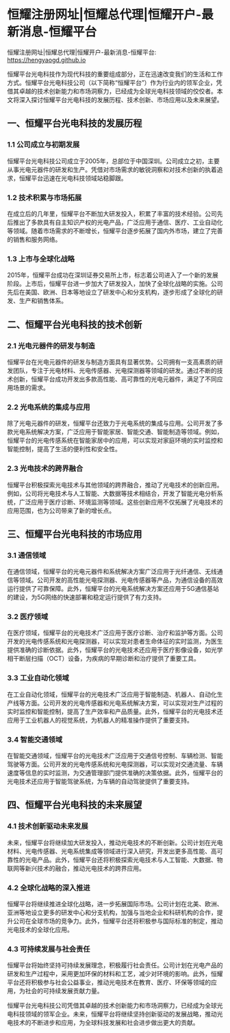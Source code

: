 # 恒耀注册网址|恒耀总代理|恒耀开户-最新消息-恒耀平台

恒耀注册网址|恒耀总代理|恒耀开户-最新消息-恒耀平台: <https://hengyaogd.github.io>

恒耀平台光电科技作为现代科技的重要组成部分，正在迅速改变我们的生活和工作方式。恒耀平台光电科技公司（以下简称“恒耀平台”）作为行业内的领军企业，凭借其卓越的技术创新能力和市场洞察力，已经成为全球光电科技领域的佼佼者。本文将深入探讨恒耀平台光电科技的发展历程、技术创新、市场应用以及未来展望。

## 一、恒耀平台光电科技的发展历程

### 1.1 公司成立与初期发展

恒耀平台光电科技公司成立于2005年，总部位于中国深圳。公司成立之初，主要从事光电元器件的研发和生产。凭借对市场需求的敏锐洞察和对技术创新的执着追求，恒耀平台迅速在光电科技领域站稳脚跟。

### 1.2 技术积累与市场拓展

在成立后的几年里，恒耀平台不断加大研发投入，积累了丰富的技术经验。公司先后推出了多款具有自主知识产权的光电产品，广泛应用于通信、医疗、工业自动化等领域。随着市场需求的不断增长，恒耀平台逐步拓展了国内外市场，建立了完善的销售和服务网络。

### 1.3 上市与全球化战略

2015年，恒耀平台成功在深圳证券交易所上市，标志着公司进入了一个新的发展阶段。上市后，恒耀平台进一步加大了研发投入，加快了全球化战略的实施。公司先后在美国、欧洲、日本等地设立了研发中心和分支机构，逐步形成了全球化的研发、生产和销售体系。

## 二、恒耀平台光电科技的技术创新

### 2.1 光电元器件的研发与制造

恒耀平台在光电元器件的研发与制造方面具有显著优势。公司拥有一支高素质的研发团队，专注于光电材料、光电传感器、光电探测器等领域的研发。通过不断的技术创新，恒耀平台成功开发出多款高性能、高可靠性的光电元器件，满足了不同应用场景的需求。

### 2.2 光电系统的集成与应用

除了光电元器件的研发，恒耀平台还致力于光电系统的集成与应用。公司开发了多款光电系统解决方案，广泛应用于智能家居、智能交通、智能制造等领域。例如，恒耀平台的光电传感系统在智能家居中的应用，可以实现对家庭环境的实时监控和智能控制，提高了生活的便利性和安全性。

### 2.3 光电技术的跨界融合

恒耀平台积极探索光电技术与其他领域的跨界融合，推动了光电技术的创新应用。例如，公司将光电技术与人工智能、大数据等技术相结合，开发了智能光电分析系统，广泛应用于医疗诊断、环境监测等领域。这些创新应用不仅拓展了光电技术的应用范围，也为公司带来了新的增长点。

## 三、恒耀平台光电科技的市场应用

### 3.1 通信领域

在通信领域，恒耀平台的光电元器件和系统解决方案广泛应用于光纤通信、无线通信等领域。公司开发的高性能光电探测器、光电传感器等产品，为通信设备的高效运行提供了可靠保障。此外，恒耀平台的光电系统解决方案还应用于5G通信基站的建设，为5G网络的快速部署和稳定运行提供了有力支持。

### 3.2 医疗领域

在医疗领域，恒耀平台的光电技术广泛应用于医疗诊断、治疗和监护等方面。公司开发的光电传感系统和光电探测器，可以实现对患者生命体征的实时监测，为医生提供准确的诊断依据。此外，恒耀平台的光电技术还应用于医疗影像设备，如光学相干断层扫描（OCT）设备，为疾病的早期诊断和治疗提供了重要工具。

### 3.3 工业自动化领域

在工业自动化领域，恒耀平台的光电技术广泛应用于智能制造、机器人、自动化生产线等方面。公司开发的光电传感器和光电系统解决方案，可以实现对生产过程的实时监控和智能控制，提高了生产效率和产品质量。此外，恒耀平台的光电技术还应用于工业机器人的视觉系统，为机器人的精准操作提供了重要支持。

### 3.4 智能交通领域

在智能交通领域，恒耀平台的光电技术广泛应用于交通信号控制、车辆检测、智能驾驶等方面。公司开发的光电传感系统和光电探测器，可以实现对交通流量、车辆速度等信息的实时监测，为交通管理部门提供准确的决策依据。此外，恒耀平台的光电技术还应用于智能驾驶系统，为车辆的自动驾驶提供了重要支持。

## 四、恒耀平台光电科技的未来展望

### 4.1 技术创新驱动未来发展

未来，恒耀平台将继续加大研发投入，推动光电技术的不断创新。公司计划在光电材料、光电传感器、光电系统集成等领域进行深入研究，开发出更多高性能、高可靠性的光电产品。此外，恒耀平台还将积极探索光电技术与人工智能、大数据、物联网等新兴技术的融合，推动光电技术的跨界应用。

### 4.2 全球化战略的深入推进

恒耀平台将继续推进全球化战略，进一步拓展国际市场。公司计划在北美、欧洲、亚洲等地设立更多的研发中心和分支机构，加强与当地企业和科研机构的合作，提升公司在全球市场的竞争力。此外，恒耀平台还将积极参与国际标准的制定，推动光电技术的全球化应用。

### 4.3 可持续发展与社会责任

恒耀平台将始终坚持可持续发展理念，积极履行社会责任。公司计划在光电产品的研发和生产过程中，采用更加环保的材料和工艺，减少对环境的影响。此外，恒耀平台还将积极参与社会公益事业，推动光电技术在教育、医疗、环保等领域的应用，为社会的可持续发展贡献力量。

恒耀平台光电科技公司凭借其卓越的技术创新能力和市场洞察力，已经成为全球光电科技领域的领军企业。未来，恒耀平台将继续坚持创新驱动的发展战略，推动光电技术的不断进步和应用，为全球科技发展和社会进步做出更大的贡献。